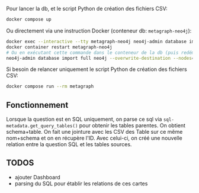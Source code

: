 Pour lancer la db, et le script Python de création des fichiers CSV:
```sh
docker compose up 
```

Ou directement via une instruction Docker (conteneur db: `metagraph-neo4j`):
```sh
docker exec --interactive --tty metagraph-neo4j neo4j-admin database import full neo4j --overwrite-destination --nodes=/root/out/nodes/tables.csv --nodes=/root/out/nodes/databases.csv --nodes=/root/out/nodes/dashboard.csv --nodes=/root/out/nodes/collections.csv --nodes=/root/out/nodes/cards_content.csv --relationships=/root/out/relations/card_relation_table.csv --relationships=/root/out/relations/dashboard_relation_collection.csv --relationships=/root/out/relations/card_relation_card.csv --relationships=/root/out/relations/table_relation_db.csv --relationships=/root/out/relations/card_relation_collection.csv
docker container restart metagraph-neo4j
# Ou en exécutant cette commande dans le conteneur de la db (puis redémarrer le conteneur)
neo4j-admin database import full neo4j --overwrite-destination --nodes=/root/out/nodes/tables.csv --nodes=/root/out/nodes/databases.csv --nodes=/root/out/nodes/cards_content.csv  --nodes=/root/out/nodes/dashboards.csv --nodes=/root/out/nodes/collections.csv --relationships=/root/out/nodes/card_relation_table.csv --relationships=/root/out/relations/dashboard_relation_collection.csv --relationships=/root/out/relations/card_relation_card.csv --relationships=/root/out/relations/table_relation_db.csv --relationships=/root/out/relations/card_relation_collection.csv
```

Si besoin de relancer uniquement le script Python de création des fichiers CSV:
```sh
docker compose run --rm metagraph 
```

## Fonctionnement

Lorsque la question est en SQL uniquement, on parse ce sql via `sql-metadata.get_query_tables()` pour obtenir les tables parentes. On obtient schema+table. On fait une jointure avec les CSV des Table sur ce même nom+schema et on en récupère l'ID. Avec celui-ci, on créé une nouvelle relation entre la question SQL et les tables sources.

## TODOS

- ajouter Dashboard
- parsing du SQL pour établir les relations de ces cartes
